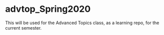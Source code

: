 # advtop_Spring2020
This will be used for the Advanced Topics class, as a learning repo, for the current semester.
